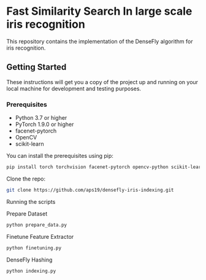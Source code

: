 # Fast Similarity Search In large scale iris recognition

This repository contains the implementation of the DenseFly algorithm for iris recognition.

## Getting Started

These instructions will get you a copy of the project up and running on your local machine for development and testing purposes.

### Prerequisites

- Python 3.7 or higher
- PyTorch 1.9.0 or higher
- facenet-pytorch
- OpenCV
- scikit-learn

You can install the prerequisites using pip:

```bash
pip install torch torchvision facenet-pytorch opencv-python scikit-learn
```
Clone the repo:
```bash
git clone https://github.com/aps19/densefly-iris-indexing.git
```
Running the scripts

Prepare Dataset
```bash
python prepare_data.py
```

Finetune Feature Extractor
```bash
python finetuning.py
```

DenseFly Hashing
```bash
python indexing.py
```
